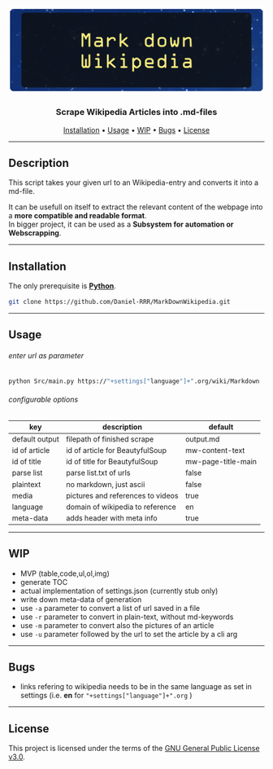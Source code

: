 ![Mark down Wikipedia](banner.png)

<h3 align="center">Scrape Wikipedia Articles into .md-files</h3>
<p align="center">
    <a href="#Installation">Installation</a> •
    <a href="#Usage">Usage</a> •
    <a href="#WIP">WIP</a> •
    <a href="#Bugs">Bugs</a> •
    <a href="#License">License</a>
</p>

---

## Description  

This script takes your given url to an Wikipedia-entry and converts it into a md-file.
  
It can be usefull on itself to extract the relevant content of the webpage into a **more compatible and readable format**.  
In bigger project, it can be used as a **Subsystem for automation or Webscrapping**.  
  
---
  
## Installation  
  
The only prerequisite is [**Python**](https://www.python.org/downloads/).

```bash
git clone https://github.com/Daniel-RRR/MarkDownWikipedia.git
```
  
---
  
## Usage
  
###### enter url as parameter
````bash
python Src/main.py https://"+settings["language"]+".org/wiki/Markdown
````
  
###### configurable options
| key                 | description                          | default            |
|---------------------|--------------------------------------|--------------------|
| default output      | filepath of finished scrape          | output.md          |
| id of article       | id of article for BeautyfulSoup      | mw-content-text    |
| id of title         | id of title for BeautyfulSoup        | mw-page-title-main |
| parse list          | parse list.txt of urls               | false              |
| plaintext           | no markdown, just ascii              | false              |
| media               | pictures and references to videos    | true               |
| language            | domain of wikipedia to reference     | en                 |
| meta-data            | adds header with meta info     | true                 |
  
---
  
## WIP
  
* MVP (table,code,ul,ol,img)
* generate TOC
* actual implementation of settings.json (currently stub only)
* write down meta-data of generation
* use ``-a`` parameter to convert a list of url saved in a file
* use ``-r`` parameter to convert in plain-text, without md-keywords
* use ``-m`` parameter to convert also the pictures of an article
* use ``-u`` parameter followed by the url to set the article by a cli arg

---

## Bugs

* links refering to wikipedia needs to be in the same language as set in settings (i.e. **en** for ``"+settings["language"]+".org`` )
  
---
  
## License

This project is licensed under the terms of the
[GNU General Public License v3.0](https://choosealicense.com/licenses/gpl-3.0).  
  
  
  